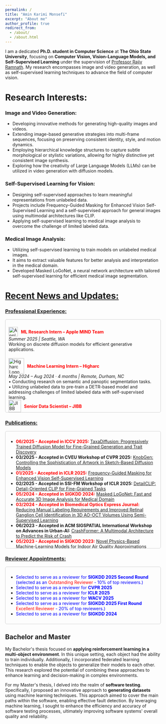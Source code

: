 ```yaml
---
permalink: /
title: "Amin Karimi Monsefi"
excerpt: "About me"
author_profile: true
redirect_from: 
  - /about/
  - /about.html
---
```


<!-- I am currently on an exciting academic journey, pursuing a __Ph.D. in Computer Science__ at __Ohio State University__. Prior to this, I completed my Bachelor's and Master's degrees in computer engineering at the __Shahid Beheshti University of Tehran__. During my Bachelor's, I specialized in hardware, while my Master's focused on software. -->

I am a dedicated __Ph.D. student in Computer Science__ at __The Ohio State University__, focusing on __Computer Vision, Vision-Language Models, and Self-Supervised Learning__ under the supervision of [Professor Rajiv Ramnath](https://cse.osu.edu/people/ramnath.6). My research encompasses image and video generation, as well as self-supervised learning techniques to advance the field of computer vision.

<!-- __<span style="color: red;">I am actively looking for a research internship for summer  2025!</span>__ -->


# Research Interests:

### Image and Video Generation:

* Developing innovative methods for generating high-quality images and videos.
* Extending image-based generative strategies into multi-frame sequences, focusing on preserving consistent identity, style, and motion dynamics.
* Employing hierarchical knowledge structures to capture subtle morphological or stylistic variations, allowing for highly distinctive yet consistent image synthesis.
* Exploring how the creativity of Large Language Models (LLMs) can be utilized in video generation with diffusion models.

### Self-Supervised Learning for Vision:

* Designing self-supervised approaches to learn meaningful representations from unlabeled data.
* Projects include Frequency-Guided Masking for Enhanced Vision Self-Supervised Learning and a self-supervised approach for general images using multimodal architectures like CLIP.
* Applying self-supervised learning to medical image analysis to overcome the challenge of limited labeled data.

### Medical Image Analysis:

* Utilizing self-supervised learning to train models on unlabeled medical images.
* It aims to extract valuable features for better analysis and interpretation in the medical domain.
* Developed Masked LoGoNet, a neural network architecture with tailored self-supervised learning for efficient medical image segmentation.



<!-- # Recent News and Updates: -->
# <span style="text-decoration: underline;">Recent News and Updates:</span>


<!-- ### Publications:

* __2024/21/11 - Submitted for Publication__: __TaxaDiffusion: Progressively Trained Diffusion Model for Fine-Grained Generation and
Trait Discovery__ (paper will publish soon!)

* __2024/21/11 - Submitted for Publication:__ __[KnobGen: Controlling the Sophistication of Artwork in Sketch-Based Diffusion Models](https://arxiv.org/pdf/2410.01595)__

* __2024/21/11 - Submitted for Publication:__ __[DetailCLIP: Detail-Oriented CLIP for Fine-Grained Tasks](https://arxiv.org/pdf/2409.06809)__

* __<span style="color: red;">2025/22/01 - Accepted in ICLR 2025</span>:__ __[Frequency-Guided Masking for Enhanced Vision Self-Supervised Learning](https://arxiv.org/pdf/2409.10362)__

* __<span style="color: red;">2024/31/05 - Accepted in SIGKDD 2024</span>__: __[Masked LoGoNet: Fast and Accurate 3D Image Analysis for Medical Domain](https://arxiv.org/pdf/2402.06190)__

* __<span style="color: red;">Accepted in Biomedical Optics Express Journal - 2024</span>__: __[Reducing Manual Labeling Requirements and Improved Retinal Ganglion Cell Identification in 3D AO-OCT Volumes Using Semi-Supervised Learning](https://opg.optica.org/boe/fulltext.cfm?uri=boe-15-8-4540&id=553141)__

* __<span style="color: red;">Accepted in ACM SIGSPATIAL International Workshop on Advances in Urban-AI - 2023</span>__: __[CrashFormer: A Multimodal Architecture to Predict the Risk of Crash](https://dl.acm.org/doi/pdf/10.1145/3615900.3628769)__

* __<span style="color: red;">2023/31/05 - Accepted in SIGKDD 2023</span>__: __[Novel Physics-Based Machine-Learning Models for Indoor Air Quality Approximations](https://arxiv.org/pdf/2308.01438)__

* __<span style="color: red;">Accepted in Digital Communications and Networks Journal - 2023</span>__: __[Smart and collaborative industrial IoT: A federated learning and data space approach](https://www.sciencedirect.com/science/article/pii/S2352864823000354)__

* __<span style="color: red;">Accepted in ACM SIGSPATIAL 2022</span>__: __[Will there be a construction? Predicting road constructions based on heterogeneous spatiotemporal data](https://arxiv.org/pdf/2209.06813)__ -->

### <span style="text-decoration: underline;">Professional Experience:</span>

<div style="max-height: 280px; overflow-y: auto; border: 1px solid #ccc; padding: 10px; border-radius: 5px;">
  <ul style="list-style: none; padding-left: 0;">
    <li style="margin-bottom: 20px;">
      <div style="display: flex; align-items: center; gap: 10px;">
        <img src="https://upload.wikimedia.org/wikipedia/commons/f/fa/Apple_logo_black.svg" alt="Apple Logo" style="height: 30px;">
        <strong style="color: red;">ML Research Intern – Apple MIND Team</strong>
      </div>
      <em>Summer 2025 | Seattle, WA</em><br>
      Working on discrete diffusion models for efficient generative applications.
    </li>
    <li>
      <div style="display: flex; align-items: center; gap: 10px;">
        <img src="https://image.pitchbook.com/xqDJyAxIbRcIWfclN1EgBTHUftd1680081009638_200x200" alt="Higharc Logo" style="height: 50px;">
        <strong style="color: red;">Machine Learning Intern – Higharc</strong>
      </div>
      <em>May 2024 – Aug 2024 · 4 months | Remote, Durham, NC</em><br>
      • Conducting research on semantic and panoptic segmentation tasks. <br>
      • Utilizing unlabeled data to pre-train a DETR-based model and addressing challenges of limited labeled data with self-supervised learning.
    </li>
    <li style="margin-bottom: 20px;">
      <div style="display: flex; align-items: center; gap: 10px;">
        <img src="https://yt3.googleusercontent.com/ytc/AIdro_ldZTDc5vbqq8mn3sZfjbAZggz04Z9hZQEDrVN-98K34A=s160-c-k-c0x00ffffff-no-rj" alt="JIBB Logo" style="height: 40px;">
        <strong style="color: red;">Senior Data Scientist – JIBB</strong>
      </div>
      <em>Dec 2020 – Dec 2021 · 1 year 1 month | Remote, San Francisco, CA</em><br>
      JIBB provides a smart platform to capture, save, and share handwriting from whiteboards or paper across devices. <br>
      • Designed and deployed computer vision pipelines for object detection and dynamic content filtering in both images and videos. <br>
      • Developed custom CNN architectures to accurately detect content color and remove shadows and reflections. <br>
      • Built automated tools for enhancing visual clarity in real-time handwriting sessions.
    </li>
  </ul>
</div>




<!-- ### Publications: -->

### <span style="text-decoration: underline;">Publications:</span>


<div style="max-height: 358px; overflow-y: auto; border: 1px solid #ccc; padding: 10px; border-radius: 5px;">
  <ul>    
    <li>
      <strong style="color: red;">06/2025 - Accepted in ICCV 2025:</strong> 
       <a href="https://arxiv.org/pdf/2506.01923">TaxaDiffusion: Progressively Trained Diffusion Model for Fine-Grained Generation and Trait Discovery</a>
    </li>
    <li>
      <strong>03/2025 - Accepted in CVEU Workshop of CVPR 2025:</strong> 
      <a href="https://arxiv.org/pdf/2410.01595">KnobGen: Controlling the Sophistication of Artwork in Sketch-Based Diffusion Models</a>
    </li>
    <li>
      <strong style="color: red;">01/2025 - Accepted in ICLR 2025:</strong> 
      <a href="https://arxiv.org/pdf/2409.10362">Frequency-Guided Masking for Enhanced Vision Self-Supervised Learning</a>
    </li>
    <li>
      <strong>02/2025 - Accepted in SSI-FM Workshop of ICLR 2025: </strong> 
      <a href="https://arxiv.org/pdf/2409.06809">DetailCLIP: Detail-Oriented CLIP for Fine-Grained Tasks</a>
    </li>
    <li>
      <strong style="color: red;">05/2024 - Accepted in SIGKDD 2024:</strong> 
      <a href="https://arxiv.org/pdf/2402.06190">Masked LoGoNet: Fast and Accurate 3D Image Analysis for Medical Domain</a>
    </li>
    <li>
      <strong style="color: red;">03/2024 - Accepted in Biomedical Optics Express Journal:</strong> 
      <a href="https://opg.optica.org/boe/fulltext.cfm?uri=boe-15-8-4540&id=553141">Reducing Manual Labeling Requirements and Improved Retinal Ganglion Cell Identification in 3D AO-OCT Volumes Using Semi-Supervised Learning</a>
    </li>
    <li>
      <strong>06/2023 - Accepted in ACM SIGSPATIAL International Workshop on Advances in Urban-AI:</strong> 
      <a href="https://dl.acm.org/doi/pdf/10.1145/3615900.3628769">CrashFormer: A Multimodal Architecture to Predict the Risk of Crash</a>
    </li>
    <li>
      <strong style="color: red;">05/2023 - Accepted in SIGKDD 2023:</strong> 
      <a href="https://arxiv.org/pdf/2308.01438">Novel Physics-Based Machine-Learning Models for Indoor Air Quality Approximations</a>
    </li>
    <li>
      <strong style="color: red;">02/2023 - Accepted in Digital Communications and Networks Journal - 2023:</strong> 
      <a href="https://www.sciencedirect.com/science/article/pii/S2352864823000354">Smart and collaborative industrial IoT: A federated learning and data space approach</a>
    </li>
    <li>
      <strong style="color: red;">08/2022 - Accepted in ACM SIGSPATIAL 2022:</strong> 
      <a href="https://arxiv.org/pdf/2209.06813">Will there be a construction? Predicting road constructions based on heterogeneous spatiotemporal data</a>
    </li>
  </ul>
</div>





<!-- ### Reviewer Appointments:

* <span style="color: blue;">Selected to serve as a reviewer for __SIGKDD 2025 Second Round__ </span>

* <span style="color: blue;">Selected to serve as a reviewer for __CVPR 2025__</span>

* <span style="color: blue;">Selected to serve as a reviewer for __ICLR 2025__</span>

* <span style="color: blue;">Selected to serve as a reviewer for __WACV 2025__</span>

* <span style="color: blue;">Selected to serve as a reviewer for __SIGKDD 2025 First Round__ (selected as an Excellent Reviewer) </span>

* <span style="color: blue;">Selected to serve as a reviewer for __SIGKDD 2024__</span>
 -->


 <!-- ### Reviewer Appointments: -->

### <span style="text-decoration: underline;">Reviewer Appointments:</span>


<div style="max-height: 250px; overflow-y: auto; border: 1px solid #ccc; padding: 10px; border-radius: 5px;">
  <ul>
    <li>
      <span style="color: blue;">Selected to serve as a reviewer for <strong>SIGKDD 2025 Second Round</strong> (selected as an <span style="color: red;">Outstanding Reviewer</span> - 10% of top reviewers.)</span>
    </li>
    <li>
      <span style="color: blue;">Selected to serve as a reviewer for <strong>CVPR 2025</strong></span>
    </li>
    <li>
      <span style="color: blue;">Selected to serve as a reviewer for <strong>ICLR 2025</strong></span>
    </li>
    <li>
      <span style="color: blue;">Selected to serve as a reviewer for <strong>WACV 2025</strong></span>
    </li>
    <li>
      <span style="color: blue;">Selected to serve as a reviewer for <strong>SIGKDD 2025 First Round</strong> <span style="color: red;">Excellent Reviewer</span> - 20% of top reviewers.)</span>
    </li>
    <li>
      <span style="color: blue;">Selected to serve as a reviewer for <strong>SIGKDD 2024</strong></span>
    </li>
  </ul>
</div>




## Bachelor and Master


My Bachelor's thesis focused on __applying reinforcement learning in a multi-object environment__. In this unique setting, each object had the ability to train individually. Additionally, I incorporated federated learning techniques to enable the objects to generalize their models to each other. This research explored the potential of combining these approaches to enhance learning and decision-making in complex environments.

For my Master's thesis, I delved into the realm of __software testing__. Specifically, I proposed an innovative approach to __generating datasets__ using machine learning techniques. This approach aimed to cover the main paths within the software, enabling effective fault detection. By leveraging machine learning, I sought to enhance the efficiency and accuracy of software testing processes, ultimately improving software systems' overall quality and reliability.


<script type="text/javascript" id="clustrmaps" src="//clustrmaps.com/map_v2.js?d=wPR6wWrAAiIPGwQUhyRNB0WvWcNTYj6NwDShYBeL9nA&cl=ffffff&w=a"></script>